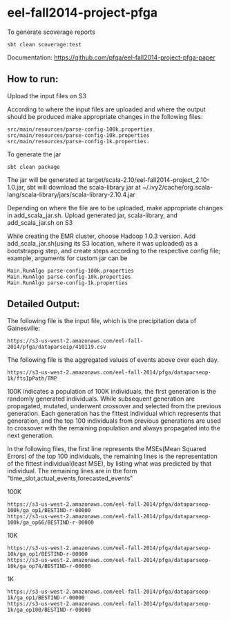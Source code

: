 eel-fall2014-project-pfga
=========================

To generate scoverage reports 

	sbt clean scoverage:test

Documentation: https://github.com/pfga/eel-fall2014-project-pfga-paper

How to run:
-----------

Upload the input files on S3

According to where the input files are uploaded and where the output should be produced make appropriate changes in the following files:

	src/main/resources/parse-config-100k.properties
	src/main/resources/parse-config-10k.properties
	src/main/resources/parse-config-1k.properties. 

To generate the jar

	sbt clean package

The jar will be generated at target/scala-2.10/eel-fall2014-project_2.10-1.0.jar, sbt will download the scala-library jar at ~/.ivy2/cache/org.scala-lang/scala-library/jars/scala-library-2.10.4.jar

Depending on where the file are to be uploaded, make appropriate changes in add_scala_jar.sh.
Upload generated jar, scala-library, and add_scala_jar.sh on S3

While creating the EMR cluster, choose Hadoop 1.0.3 version.
Add add_scala_jar.sh(using its S3 location, where it was uploaded) as a bootstrappig step, and create steps according to the respective config file; example, arguments for custom jar can be

	Main.RunAlgo parse-config-100k.properties
	Main.RunAlgo parse-config-10k.properties
	Main.RunAlgo parse-config-1k.properties

Detailed Output:
----------------

The following file is the input file, which is the precipitation data of Gainesville:

	https://s3-us-west-2.amazonaws.com/eel-fall-2014/pfga/dataparseip/410119.csv

The following file is the aggregated values of events above over each day.

	https://s3-us-west-2.amazonaws.com/eel-fall-2014/pfga/dataparseop-1k/ftsIpPath/TMP

100K indicates a population of 100K individuals, the first generation is the randomly generated individuals. While subsequent generation are propagated, mutated, underwent crossover and selected from the previous generation.
Each generation has the fittest individual which represents that generation, and the top 100 individuals from previous generations are used to crossover with the remaining population and always propagated into the next generation.

In the following files, the first line represents the MSEs(Mean Squared Errors) of the top 100 individuals, the remaining lines is the representation of the fittest individual(least MSE), by listing what was predicted by that individual.
The remaining lines are in the form "time_slot,actual_events,forecasted_events"

100K

	https://s3-us-west-2.amazonaws.com/eel-fall-2014/pfga/dataparseop-100k/ga_op1/BESTIND-r-00000
	https://s3-us-west-2.amazonaws.com/eel-fall-2014/pfga/dataparseop-100k/ga_op66/BESTIND-r-00000

10K

	https://s3-us-west-2.amazonaws.com/eel-fall-2014/pfga/dataparseop-10k/ga_op1/BESTIND-r-00000
	https://s3-us-west-2.amazonaws.com/eel-fall-2014/pfga/dataparseop-10k/ga_op74/BESTIND-r-00000

1K

	https://s3-us-west-2.amazonaws.com/eel-fall-2014/pfga/dataparseop-1k/ga_op1/BESTIND-r-00000
	https://s3-us-west-2.amazonaws.com/eel-fall-2014/pfga/dataparseop-1k/ga_op100/BESTIND-r-00000 

